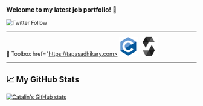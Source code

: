 ### Welcome to my latest job portfolio! 👋
![Twitter Follow](https://img.shields.io/twitter/follow/brandon_ponce1?style=social)








---

🧰 Toolbox
<a> href="https://tapasadhikary.com>
<img src="https://github.com/devicons/devicon/blob/master/icons/c/c-original.svg" alt="C Logo" width="50" height="50"/> </a>
<img src="https://github.com/devicons/devicon/blob/master/icons/solidity/solidity-original.svg" alt="Solidity Logo" width="50" height="50"/>
 

---
## &#x1f4c8; My GitHub Stats

[![Catalin's GitHub stats](https://github-readme-stats.vercel.app/api?username=Br4ndonP0nce&theme=radical)](https://github.com/anuraghazra/github-readme-stats)


